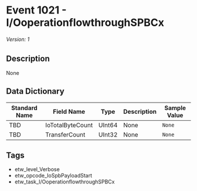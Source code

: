 # Event 1021 - I/OoperationflowthroughSPBCx
###### Version: 1

## Description
None

## Data Dictionary
|Standard Name|Field Name|Type|Description|Sample Value|
|---|---|---|---|---|
|TBD|IoTotalByteCount|UInt64|None|`None`|
|TBD|TransferCount|UInt32|None|`None`|

## Tags
* etw_level_Verbose
* etw_opcode_IoSpbPayloadStart
* etw_task_I/OoperationflowthroughSPBCx